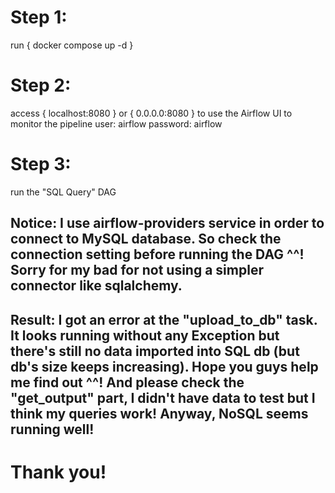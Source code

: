 # Step 1:
run { docker compose up -d }
# Step 2: 
access { localhost:8080 } or { 0.0.0.0:8080 } to use the Airflow UI to monitor the pipeline
user: airflow
password: airflow
# Step 3:
run the "SQL Query" DAG

## Notice: I use airflow-providers service in order to connect to MySQL database. So check the connection setting before running the DAG ^^! Sorry for my bad for not using a simpler connector like sqlalchemy.
## Result: I got an error at the "upload_to_db" task. It looks running without any Exception but there's still no data imported into SQL db (but db's size keeps increasing). Hope you guys help me find out ^^! And please check the "get_output" part, I didn't have data to test but I think my queries work! Anyway, NoSQL seems running well!
# Thank you!

